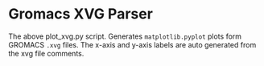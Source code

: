 # Gromacs XVG Parser
The above plot_xvg.py script. Generates `matplotlib.pyplot` plots form GROMACS `.xvg` files.
The x-axis and y-axis labels are auto generated from the xvg file comments.
